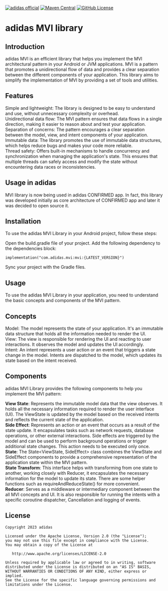 [![adidas official](https://img.shields.io/badge/adidas-official-000000)](https://github.com/adidas)
[![Maven Central](https://img.shields.io/maven-central/v/com.adidas.mvi/mvi)](https://mvnrepository.com/artifact/com.adidas.mvi/mvi)
[![GitHub License](https://img.shields.io/badge/license-Apache%20License%202.0-blue.svg?style=flat)](http://www.apache.org/licenses/LICENSE-2.0)

# adidas MVI library

## Introduction
adidas MVI is an efficient library that helps you implement the MVI architectural pattern in your Android or JVM applications. MVI is a pattern that promotes a unidirectional flow of data and provides a clear separation between the different components of your application. This library aims to simplify the implementation of MVI by providing a set of tools and utilities.

## Features
Simple and lightweight: The library is designed to be easy to understand and use, without unnecessary complexity or overhead.<br>
Unidirectional data flow: The MVI pattern ensures that data flows in a single direction, making it easier to reason about and test your application.<br>
Separation of concerns: The pattern encourages a clear separation between the model, view, and intent components of your application.<br>
Immutable data: The library promotes the use of immutable data structures, which helps reduce bugs and makes your code more reliable.<br>
Thread safety: Offers built-in mechanisms to handle concurrency and synchronization when managing the application's state. This ensures that multiple threads can safely access and modify the state without encountering data races or inconsistencies.<br>

## Usage in adidas
MVI library is now being used in adidas CONFIRMED app. In fact, this library was developed initially as core architecture of CONFIRMED app and later it was decided to open source it.

## Installation
To use the adidas MVI Library in your Android project, follow these steps:

Open the build.gradle file of your project.
Add the following dependency to the dependencies block:
```
implementation("com.adidas.mvi:mvi:{LATEST_VERSION}")
```
Sync your project with the Gradle files.
## Usage
To use the adidas MVI Library in your application, you need to understand the basic concepts and components of the MVI pattern.

## Concepts
Model: The model represents the state of your application. It's an immutable data structure that holds all the information needed to render the UI.<br>
View: The view is responsible for rendering the UI and reacting to user interactions. It observes the model and updates the UI accordingly.<br>
Intent: An intent represents a user action or an event that triggers a state change in the model. Intents are dispatched to the model, which updates its state based on the intent received.<br>
## Components
adidas MVI Library provides the following components to help you implement the MVI pattern:

**View State**: Represents the immutable model data that the view observes. It holds all the necessary information required to render the user interface (UI). The ViewState is updated by the model based on the received intents and reflects the current state of the application.<br>
**Side Effect**: Represents an action or an event that occurs as a result of the state update. It encapsulates tasks such as network requests, database operations, or other external interactions. Side effects are triggered by the model and can be used to perform background operations or trigger additional state changes. This action needs to be executed only once.<br>
**State**: The State<ViewState, SideEffect> class combines the ViewState and SideEffect components to provide a comprehensive representation of the application state within the MVI pattern.<br>
**State Transform**: This interface helps with transforming from one state to another, working closely with Reducer, it encapsulates the necessary information for the model to update its state. There are some helper functions such as requireAndReduceState() for more convenient.<br>
**Reducer**: Serves as a middleware or intermediary component between the all MVI concepts and UI. It is also responsible for running the intents with a specific coroutine dispatcher, Cancellation and logging of events.<br>

License
-------

```
Copyright 2023 adidas

Licensed under the Apache License, Version 2.0 (the "License");
you may not use this file except in compliance with the License.
You may obtain a copy of the License at

   http://www.apache.org/licenses/LICENSE-2.0

Unless required by applicable law or agreed to in writing, software
distributed under the License is distributed on an "AS IS" BASIS,
WITHOUT WARRANTIES OR CONDITIONS OF ANY KIND, either express or implied.
See the License for the specific language governing permissions and
limitations under the License.
```
